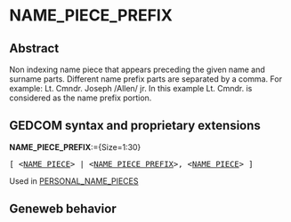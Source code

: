 ﻿<!-- licence GPL V2, cf https://github.com/TitiFix/geneweb -->
# NAME_PIECE_PREFIX
## Abstract
Non indexing name piece that appears preceding the given name and surname parts. Different name
prefix parts are separated by a comma.
For example:
Lt. Cmndr. Joseph /Allen/ jr.
In this example Lt. Cmndr. is considered as the name prefix portion.


## GEDCOM syntax and proprietary extensions

**NAME_PIECE_PREFIX**:={Size=1:30}
<pre>
[ &lt;<a href=Ged.NAME_PIECE.md>NAME_PIECE</a>&gt; | &lt;<a href=Ged.NAME_PIECE_PREFIX.md>NAME_PIECE_PREFIX</a>&gt;, &lt;<a href=Ged.NAME_PIECE.md>NAME_PIECE</a>&gt; ]
</pre>
Used in <a href=Ged.PERSONAL_NAME_PIECES.md>PERSONAL_NAME_PIECES</a><br />


## Geneweb behavior


